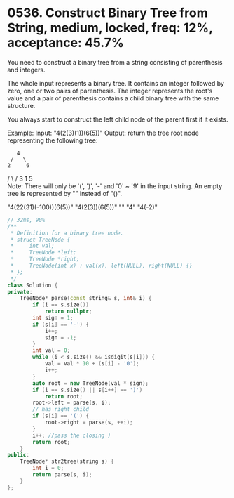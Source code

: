 # 0536. Construct Binary Tree from String, medium, locked, freq: 12%, acceptance: 45.7%

You need to construct a binary tree from a string consisting of parenthesis and integers.

The whole input represents a binary tree. It contains an integer followed by zero, one or two pairs of parenthesis. The integer represents the root's value and a pair of parenthesis contains a child binary tree with the same structure.

You always start to construct the left child node of the parent first if it exists.

Example:
Input: "4(2(3)(1))(6(5))"
Output: return the tree root node representing the following tree:

       4
     /   \
    2     6
   / \   / 
  3   1 5   
Note:
There will only be '(', ')', '-' and '0' ~ '9' in the input string.
An empty tree is represented by "" instead of "()".

"4(22(31)(-100))(6(5))"
"4(2(3))(6(5))"
""
"4"
"4(-2)"

```c++
// 32ms, 90%
/**
 * Definition for a binary tree node.
 * struct TreeNode {
 *     int val;
 *     TreeNode *left;
 *     TreeNode *right;
 *     TreeNode(int x) : val(x), left(NULL), right(NULL) {}
 * };
 */
class Solution {
private:
    TreeNode* parse(const string& s, int& i) {
        if (i == s.size())
            return nullptr;
        int sign = 1;
        if (s[i] == '-') {
            i++;
            sign = -1;
        }
        int val = 0;
        while (i < s.size() && isdigit(s[i])) {
            val = val * 10 + (s[i] - '0');
            i++;
        }
        auto root = new TreeNode(val * sign);
        if (i == s.size() || s[i++] == ')')
            return root;
        root->left = parse(s, i);
        // has right child
        if (s[i] == '(') {
            root->right = parse(s, ++i);
        }
        i++; //pass the closing )
        return root;
    }
public:
    TreeNode* str2tree(string s) {
        int i = 0;
        return parse(s, i);
    }
};
```
